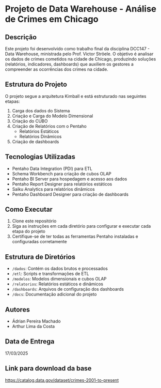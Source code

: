 # Projeto de Data Warehouse - Análise de Crimes em Chicago

## Descrição

Este projeto foi desenvolvido como trabalho final da disciplina DCC147 - Data Warehouse, ministrada pelo Prof. Victor Ströele. O objetivo é analisar os dados de crimes cometidos na cidade de Chicago, produzindo soluções (relatórios, indicadores, dashboards) que auxiliem os gestores a compreender as ocorrências dos crimes na cidade.

## Estrutura do Projeto

O projeto segue a arquitetura Kimball e está estruturado nas seguintes etapas:

1. Carga dos dados do Sistema
2. Criação e Carga do Modelo Dimensional
3. Criação do CUBO
4. Criação de Relatórios com o Pentaho
    - Relatórios Estáticos
    - Relatórios Dinâmicos
5. Criação de dashboards

## Tecnologias Utilizadas

- Pentaho Data Integration (PDI) para ETL
- Schema Workbench para criação de cubos OLAP
- Pentaho BI Server para hospedagem e acesso aos dados
- Pentaho Report Designer para relatórios estáticos
- Saiku Analytics para relatórios dinâmicos
- Pentaho Dashboard Designer para criação de dashboards


## Como Executar

1. Clone este repositório
2. Siga as instruções em cada diretório para configurar e executar cada etapa do projeto
3. Certifique-se de ter todas as ferramentas Pentaho instaladas e configuradas corretamente

## Estrutura de Diretórios

- `/dados`: Contém os dados brutos e processados
- `/etl`: Scripts e transformações de ETL
- `/modelos`: Modelos dimensionais e cubos OLAP
- `/relatorios`: Relatórios estáticos e dinâmicos
- `/dashboards`: Arquivos de configuração dos dashboards
- `/docs`: Documentação adicional do projeto


## Autores

- Ádrian Pereira Machado
- Arthur Lima da Costa

## Data de Entrega

17/03/2025

## Link para download da base
https://catalog.data.gov/dataset/crimes-2001-to-present
